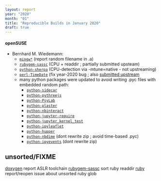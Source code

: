 ```yaml
---
layout: report
year: "2020"
month: "01"
title: "Reproducible Builds in January 2020"
draft: true
---
```



#### openSUSE
* Bernhard M. Wiedemann:
    * [`mingw*`](https://bugzilla.opensuse.org/show_bug.cgi?id=1160672) (report random filename in .a)
    * [`rubygem-sassc`](https://build.opensuse.org/request/show/763080) (CPU + readdir ; partially submitted upsteam)
    * [`python-sherpa`](https://build.opensuse.org/request/show/760838) (CPU-detection via -mtune=native - not upstreaming)
    * [`perl-TimeDate`](https://build.opensuse.org/request/show/762957) (fix year-2020 bug ; also [submitted upstream](https://rt.cpan.org/Public/Bug/Display.html?id=124509)
    * many python packages were updated to avoid writing .pyc files with embedded random path:
        * [`python-sidecar`](https://build.opensuse.org/request/show/763257)
        * [`python-pythreejs`](https://build.opensuse.org/request/show/763259)
        * [`python-PsyLab`](https://build.opensuse.org/request/show/763260)
        * [`python-plaster`](https://build.opensuse.org/request/show/763261)
        * [`python-nbinteract`](https://build.opensuse.org/request/show/763263)
        * [`python-jupyter-require`](https://build.opensuse.org/request/show/763266)
        * [`python-jupyter_kernel_test`](https://build.opensuse.org/request/show/763282)
        * [`python-ipyleaflet`](https://build.opensuse.org/request/show/763285)
        * [`python-hupper`](https://build.opensuse.org/request/show/763287)
        * [`python-nbdime`](https://build.opensuse.org/request/show/763281) (dont rewrite zip ; avoid time-based .pyc)
        * [`python-ipyevents`](https://build.opensuse.org/request/show/763292) (dont rewrite zip)

## unsorted/FIXME
[doxygen](https://github.com/oxygen/doxygen/issues/7474) report ASLR toolchain
[rubygem-sassc](https://github.com/sass/sassc-ruby/pull/178) sort ruby readdir
[ruby](https://bugs.ruby-lang.org/issues/8709) report/reopen issue about unsorted ruby glob


